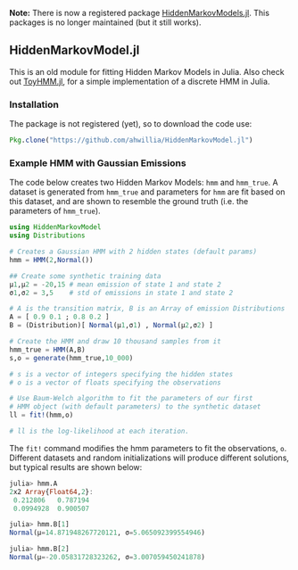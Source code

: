 **Note:** There is now a registered package [HiddenMarkovModels.jl](https://github.com/BenConnault/HiddenMarkovModels.jl). This packages is no longer maintained (but it still works).

## HiddenMarkovModel.jl
This is an old module for fitting Hidden Markov Models in Julia. Also check out [ToyHMM.jl](https://github.com/ahwillia/ToyHMM.jl), for a simple implementation of a discrete HMM in Julia.

### Installation

The package is not registered (yet), so to download the code use:

```julia
Pkg.clone("https://github.com/ahwillia/HiddenMarkovModel.jl")
```

### Example HMM with Gaussian Emissions

The code below creates two Hidden Markov Models: `hmm` and `hmm_true`. A dataset is generated from `hmm_true` and parameters for `hmm` are fit based on this dataset, and are shown to resemble the ground truth (i.e. the parameters of `hmm_true`).

```julia
using HiddenMarkovModel
using Distributions

# Creates a Gaussian HMM with 2 hidden states (default params)
hmm = HMM(2,Normal()) 

## Create some synthetic training data
μ1,μ2 = -20,15 # mean emission of state 1 and state 2
σ1,σ2 = 3,5    # std of emissions in state 1 and state 2

# A is the transition matrix, B is an Array of emission Distributions
A = [ 0.9 0.1 ; 0.8 0.2 ]
B = (Distribution)[ Normal(μ1,σ1) , Normal(μ2,σ2) ]

# Create the HMM and draw 10 thousand samples from it
hmm_true = HMM(A,B)
s,o = generate(hmm_true,10_000)

# s is a vector of integers specifying the hidden states
# o is a vector of floats specifying the observations

# Use Baum-Welch algorithm to fit the parameters of our first
# HMM object (with default parameters) to the synthetic dataset
ll = fit!(hmm,o)

# ll is the log-likelihood at each iteration.
```

The `fit!` command modifies the hmm parameters to fit the observations, `o`. Different datasets and random initializations will produce different solutions, but typical results are shown below:

```julia
julia> hmm.A
2x2 Array{Float64,2}:
 0.212806   0.787194
 0.0994928  0.900507

julia> hmm.B[1]
Normal(μ=14.871948267720121, σ=5.065092399554946)

julia> hmm.B[2]
Normal(μ=-20.05831728323262, σ=3.007059450241878)
```
